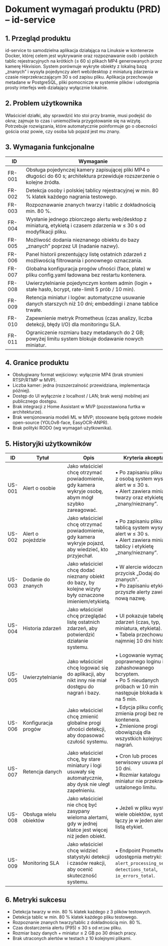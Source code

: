 # Dokument wymagań produktu (PRD) – id-service

## 1. Przegląd produktu
id-service to samodzielna aplikacja działająca na Linuksie w kontenerze Docker, której celem jest wykrywanie oraz rozpoznawanie osób i polskich tablic rejestracyjnych na krótkich (≤ 60 s) plikach MP4 generowanych przez kamerę Hikvision. System porównuje wykryte obiekty z lokalną bazą „znanych” i wysyła pojedynczy alert web/desktop z miniaturą zdarzenia w czasie nieprzekraczającym 30 s od zapisu pliku. Aplikacja przechowuje metadane w PostgreSQL, pliki pomocnicze w systemie plików i udostępnia prosty interfejs web działający wyłącznie lokalnie.

## 2. Problem użytkownika
Właściciel działki, aby sprawdzić kto stoi przy bramie, musi podejść do okna; zajmuje to czas i uniemożliwia przygotowanie się na wizytę. Potrzebuje rozwiązania, które automatycznie poinformuje go o obecności gościa oraz powie, czy osoba lub pojazd jest mu znany.

## 3. Wymagania funkcjonalne
| ID | Wymaganie |
|----|-----------|
| FR-001 | Obsługa pojedynczej kamery zapisującej pliki MP4 o długości do 60 s; architektura przewiduje rozszerzenie o kolejne źródła. |
| FR-002 | Detekcja osoby i polskiej tablicy rejestracyjnej w min. 80 % klatek każdego nagrania testowego. |
| FR-003 | Rozpoznawanie znanych twarzy i tablic z dokładnością min. 80 %. |
| FR-004 | Wysłanie jednego zbiorczego alertu web/desktop z miniaturą, etykietą i czasem zdarzenia w ≤ 30 s od modyfikacji pliku. |
| FR-005 | Możliwość dodania nieznanego obiektu do bazy „znanych” poprzez UI (nadanie nazwy). |
| FR-006 | Panel historii prezentujący listę ostatnich zdarzeń z możliwością filtrowania i ponownego oznaczania. |
| FR-007 | Globalna konfiguracja progów ufności (face, plate) w pliku config.yaml ładowana bez restartu kontenera. |
| FR-008 | Uwierzytelnianie pojedynczym kontem admin (login + stałe hasło, bcrypt, rate-limit 5 prób / 10 min). |
| FR-009 | Retencja miniatur i logów: automatyczne usuwanie danych starszych niż 10 dni; embeddingi i znane tablice trwałe. |
| FR-010 | Zapewnienie metryk Prometheus (czas analizy, liczba detekcji, błędy I/O) dla monitoringu SLA. |
| FR-011 | Ograniczenie rozmiaru bazy metadanych do 2 GB; powyżej limitu system blokuje dodawanie nowych miniatur. |

## 4. Granice produktu
* Obsługiwany format wejściowy: wyłącznie MP4 (brak strumieni RTSP/RTMP w MVP).
* Liczba kamer: jedna (rozszerzalność przewidziana, implementacja później).
* Dostęp do UI wyłącznie z localhost / LAN; brak wersji mobilnej ani publicznego dostępu.
* Brak integracji z Home Assistant w MVP (pozostawiona furtka w architekturze).
* Brak wersjonowania modeli ML w MVP; stosowane będą gotowe modele open-source (YOLOv8-face, EasyOCR-ANPR).
* Brak polityki RODO (wg wymagań użytkownika).

## 5. Historyjki użytkowników

| ID | Tytuł | Opis | Kryteria akceptacji |
|----|-------|------|---------------------|
| US-001 | Alert o osobie | Jako właściciel chcę otrzymać powiadomienie, gdy kamera wykryje osobę, abym mógł szybko zareagować. | • Po zapisaniu pliku MP4 z osobą system wysyła alert w ≤ 30 s.<br>• Alert zawiera miniaturę twarzy oraz etykietę „znany/nieznany”. |
| US-002 | Alert o pojeździe | Jako właściciel chcę otrzymać powiadomienie, gdy kamera wykryje pojazd, aby wiedzieć, kto przyjechał. | • Po zapisaniu pliku z tablicą system wysyła alert w ≤ 30 s.<br>• Alert zawiera miniaturę tablicy i etykietę „znany/nieznany”. |
| US-003 | Dodanie do znanych | Jako właściciel chcę dodać nieznany obiekt do bazy, by kolejne wizyty były oznaczone imieniem/etykietą. | • W alercie widoczny przycisk „Dodaj do znanych”.<br>• Po zapisaniu etykiety przyszłe alerty zawierają nową nazwę. |
| US-004 | Historia zdarzeń | Jako właściciel chcę przeglądać listę ostatnich zdarzeń, aby potwierdzić działanie systemu. | • UI pokazuje tabelę zdarzeń (czas, typ, miniatura, etykieta).<br>• Tabela przechowuje co najmniej 10 dni historii. |
| US-005 | Uwierzytelnianie | Jako właściciel chcę logować się do aplikacji, aby nikt inny nie miał dostępu do nagrań i bazy. | • Logowanie wymaga poprawnego loginu i hasła zahashowanego bcryptem.<br>• Po 5 nieudanych próbach w 10 min następuje blokada konta na 5 min. |
| US-006 | Konfiguracja progów | Jako właściciel chcę zmienić globalne progi ufności detekcji, aby dopasować czułość systemu. | • Edycja pliku config.yaml zmienia progi bez restartu kontenera.<br>• Zmienione progi obowiązują dla wszystkich kolejnych nagrań. |
| US-007 | Retencja danych | Jako właściciel chcę, by stare miniatury i logi usuwały się automatycznie, aby dysk nie uległ zapełnieniu. | • Cron lub proces serwisowy usuwa pliki > 10 dni.<br>• Rozmiar katalogu miniatur nie przekracza ustalonego limitu. |
| US-008 | Obsługa wielu obiektów | Jako właściciel nie chcę być zasypany wieloma alertami, gdy w jednej klatce jest więcej niż jeden obiekt. | • Jeżeli w pliku występuje wiele obiektów, system łączy je w jeden alert z listą etykiet. |
| US-009 | Monitoring SLA | Jako właściciel chcę widzieć statystyki detekcji i czasów reakcji, aby ocenić skuteczność systemu. | • Endpoint Prometheus udostępnia metryki: `alert_processing_seconds`, `detections_total`, `io_errors_total`. |

## 6. Metryki sukcesu
* Detekcja twarzy w min. 80 % klatek każdego z 3 plików testowych.
* Detekcja tablic w min. 80 % klatek każdego pliku testowego.
* Rozpoznanie znanych twarzy/tablic z dokładnością min. 80 %.
* Czas dostarczenia alertu (P95) ≤ 30 s od `mtime` pliku.
* Rozmiar bazy danych + miniatur ≤ 2 GB po 30 dniach pracy.
* Brak utraconych alertów w testach z 10 kolejnymi plikami.

